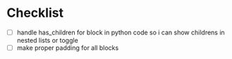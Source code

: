# Checklist

- [ ] handle has_children for block in python code so i can show childrens in nested lists or toggle 
- [ ] make proper padding for all blocks